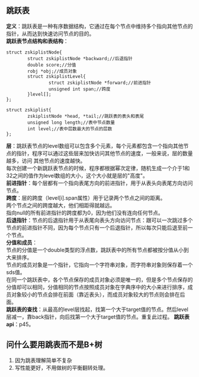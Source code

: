## 跳跃表  
**定义**：跳跃表是一种有序数据结构，它通过在每个节点中维持多个指向其他节点的指针，从而达到快速访问节点的目的。  
**跳跃表节点结构和表结构**：
```
struct zskiplistNode{
        struct zskiplistNode *backward;//后退指针
        double score;//分值
        robj *obj;//成员对象
        struct zskiplistLevel{
                struct zskiplistNode *forward;//前进指针
                unsigned int span;//跨度
        }level[];
};

struct zskiplist{
        zskiplistNode *head, *tail;//跳跃表的表头和表尾
        unsigned long length;//表中节点数量
        int level;//表中层数最大的节点的层数
};
```
**层**：跳跃表节点的level数组可以包含多个元素，每个元素都包含一个指向其他节点的指针，程序可以通过这些层来加快访问其他节点的速度，一般来说，层的数量越多，访问 其他节点的速度越快。    
每次创建一个新跳跃表节点的时候，程序都根据幂次定律，随机生成一个介于1和32之间的值作为level数组的大小，这个大小就是层的"高度"。    
**前进指针**：每个层都有一个指向表尾方向的前进指针，用于从表头向表尾方向访问节点。  
**跨度**：层的跨度（level[i].span属性）用于记录两个节点之间的距离。  
两个节点之间的跨度越大，他们相距得就越远。  
指向null的所有前进指针的跨度都为0，因为他们没有连向任何节点。    
**后退指针**：节点的后退指针用于从表尾向表头方向访问节点：跟可以一次跳过多个节点的前进指针不同，因为每个节点只有一个后退指针，所以每次只能后退至前一个节点。  
**分值和成员**：  
节点的分值是一个double类型的浮点数，跳跃表中的所有节点都被按分值从小到大来排序。      
节点的成员对象是一个指针，它指向一个字符串对象，而字符串对象则保存着一个sds值。    
在同一个跳跃表中，各个节点保存的成员对象必须是唯一的，但是多个节点保存的分值却可以相同，分值相同的节点按照成员对象在字典序中的大小来进行排序，成员对象较小的节点会排在前面（靠近表头），而成员对象较大的节点则会排在后面。  
**跳跃表的查找**：从最高的level层找起，找第一个大于target值的节点。然后level层减一，靠back指针，向后找第一个大于target值的节点。重复此过程。
**跳跃表api**：p45。

## 问什么要用跳表而不是B+树
1. 因为跳表理解简单不复杂
2. 写性能更好，不用做树的平衡翻转处理。

